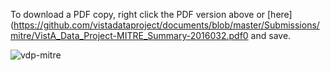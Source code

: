 To download a PDF copy, right click the PDF version above or [here](https://github.com/vistadataproject/documents/blob/master/Submissions/mitre/VistA_Data_Project-MITRE_Summary-2016032.pdf0 and save.

![vdp-mitre](https://github.com/vistadataproject/documents/blob/master/Submissions/mitre/src/vdp-mitre-2016-03-20.png)
